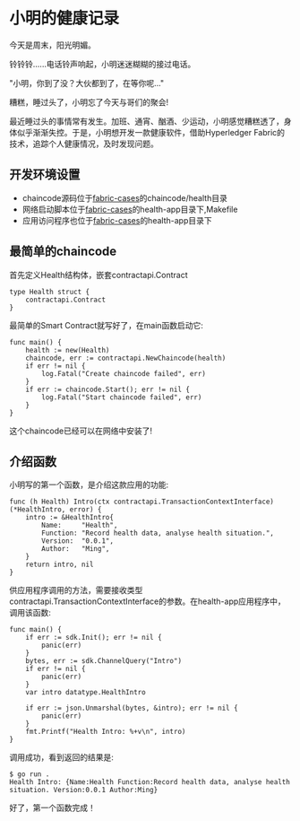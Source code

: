 # 小明的健康记录
今天是周末，阳光明媚。

铃铃铃......电话铃声响起，小明迷迷糊糊的接过电话。

"小明，你到了没？大伙都到了，在等你呢..."

糟糕，睡过头了，小明忘了今天与哥们的聚会!

最近睡过头的事情常有发生。加班、通宵、酗酒、少运动，小明感觉糟糕透了，身体似乎渐渐失控。于是，小明想开发一款健康软件，借助Hyperledger Fabric的技术，追踪个人健康情况，及时发现问题。

## 开发环境设置
- chaincode源码位于[fabric-cases](https://github.com/stephenwu2020/fabric-cases)的chaincode/health目录
- 网络启动脚本位于[fabric-cases](https://github.com/stephenwu2020/fabric-cases)的health-app目录下,Makefile
- 应用访问程序也位于[fabric-cases](https://github.com/stephenwu2020/fabric-cases)的health-app目录下

## 最简单的chaincode
首先定义Health结构体，嵌套contractapi.Contract
```
type Health struct {
	contractapi.Contract
}
```
最简单的Smart Contract就写好了，在main函数启动它:
```
func main() {
	health := new(Health)
	chaincode, err := contractapi.NewChaincode(health)
	if err != nil {
		log.Fatal("Create chaincode failed", err)
	}
	if err := chaincode.Start(); err != nil {
		log.Fatal("Start chaincode failed", err)
	}
}
```
这个chaincode已经可以在网络中安装了!

## 介绍函数
小明写的第一个函数，是介绍这款应用的功能:
```
func (h Health) Intro(ctx contractapi.TransactionContextInterface) (*HealthIntro, error) {
	intro := &HealthIntro{
		Name:     "Health",
		Function: "Record health data, analyse health situation.",
		Version:  "0.0.1",
		Author:   "Ming",
	}
	return intro, nil
}
```
供应用程序调用的方法，需要接收类型contractapi.TransactionContextInterface的参数。在health-app应用程序中，调用该函数:
```
func main() {
	if err := sdk.Init(); err != nil {
		panic(err)
	}
	bytes, err := sdk.ChannelQuery("Intro")
	if err != nil {
		panic(err)
	}
	var intro datatype.HealthIntro

	if err := json.Unmarshal(bytes, &intro); err != nil {
		panic(err)
	}
	fmt.Printf("Health Intro: %+v\n", intro)
}
```
调用成功，看到返回的结果是:
```
$ go run .
Health Intro: {Name:Health Function:Record health data, analyse health situation. Version:0.0.1 Author:Ming}
```
好了，第一个函数完成！